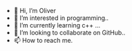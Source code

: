 - 👋 Hi, I’m Oliver
- 👀 I’m interested in programming..
- 🌱 I’m currently learning c++ ...
- 💞️ I’m looking to collaborate on  GitHub..
- 📫 How to reach me.

<!---
amoahoo8/amoahoo8 is a ✨ special ✨ repository because its `README.md` (this file) appears on your GitHub profile.
You can click the Preview link to take a look at your changes.
--->
